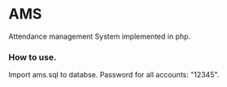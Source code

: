 # AMS

Attendance management System implemented in php.

### How to use.
Import ams.sql to databse.
Password for all accounts: "12345".